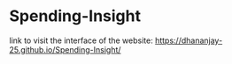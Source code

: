 # Spending-Insight

link to visit the interface of the website:
https://dhananjay-25.github.io/Spending-Insight/
